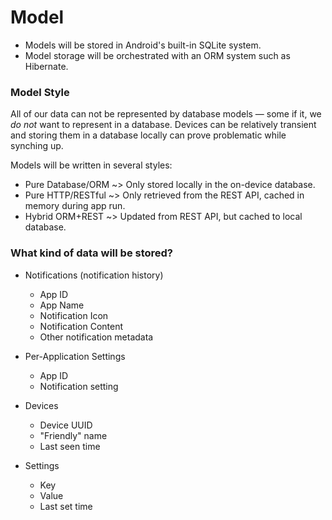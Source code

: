# Model
- Models will be stored in Android's built-in SQLite system.
- Model storage will be orchestrated with an ORM system such as Hibernate.


### Model Style
All of our data can not be represented by database models — some if it, we *do not* want to represent in a database.
Devices can be relatively transient and storing them in a database locally can prove problematic while synching up.

Models will be written in several styles:
- Pure Database/ORM ~> Only stored locally in the on-device database.
- Pure HTTP/RESTful ~> Only retrieved from the REST API, cached in memory during app run.
- Hybrid ORM+REST ~> Updated from REST API, but cached to local database.


### What kind of data will be stored?
- Notifications (notification history)
  - App ID
  - App Name
  - Notification Icon
  - Notification Content
  - Other notification metadata


- Per-Application Settings
  - App ID
  - Notification setting


- Devices
  - Device UUID
  - "Friendly" name
  - Last seen time


- Settings
  - Key
  - Value
  - Last set time
